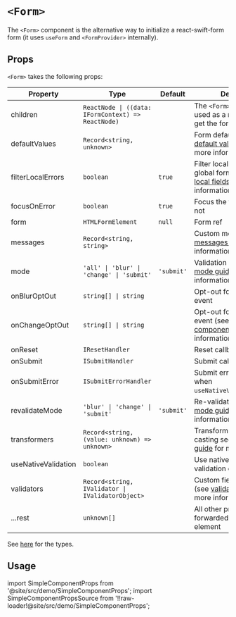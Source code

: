 # `<Form>`

The `<Form>` component is the alternative way to initialize a react-swift-form form (it uses `useForm` and `<FormProvider>` internally).

## Props

`<Form>` takes the following props:

| Property            | Type                                               | Default    | Description                                                                                                                                                            |
| ------------------- | -------------------------------------------------- | ---------- | ---------------------------------------------------------------------------------------------------------------------------------------------------------------------- |
| children            | `ReactNode \| ((data: IFormContext) => ReactNode)` |            | The `<Form>` children. Can be used as a render props to get the form context                                                                                           |
| defaultValues       | `Record<string, unknown>`                          |            | Form default values (see [default values guide](/docs/guides/type-casting-and-default-values#default-values) for more information)                                     |
| filterLocalErrors   | `boolean`                                          | `true`     | Filter local errors from the global form errors (see [local fields guide](/docs/guides/local-fields) for more information)                                             |
| focusOnError        | `boolean`                                          | `true`     | Focus the first field error or not                                                                                                                                     |
| form                | `HTMLFormElement`                                  | `null`     | Form ref                                                                                                                                                               |
| messages            | `Record<string, string>`                           |            | Custom messages (see [messages guide](/docs/guides/messages-and-i18n) for more information)                                                                            |
| mode                | `'all' \| 'blur' \| 'change' \| 'submit'`          | `'submit'` | Validation strategy (see [mode guide](/docs/guides/modes) for more information)                                                                                        |
| onBlurOptOut        | `string[] \| string`                               |            | Opt-out for native `onBlur` event                                                                                                                                      |
| onChangeOptOut      | `string[] \| string`                               |            | Opt-out for native `onChange` event (see [controlled components guide](/docs/guides/controlled-components#validators-and-onchange-event-opt-out) for more information) |
| onReset             | `IResetHandler`                                    |            | Reset callback                                                                                                                                                         |
| onSubmit            | `ISubmitHandler`                                   |            | Submit callback                                                                                                                                                        |
| onSubmitError       | `ISubmitErrorHandler`                              |            | Submit error callback (only when `useNativeValidation=false`)                                                                                                          |
| revalidateMode      | `'blur' \| 'change' \| 'submit'`                   | `'submit'` | Re-validation strategy (see [mode guide](/docs/guides/modes) for more information)                                                                                     |
| transformers        | `Record<string, (value: unknown) => unknown>`      |            | Transformers for type casting see [type casting guide](/docs/guides/type-casting-and-default-values) for more information)                                             |
| useNativeValidation | `boolean`                                          |            | Use native browser validation or use error state                                                                                                                       |
| validators          | `Record<string, IValidator \| IValidatorObject>`   |            | Custom field validators (see [validation guide](/docs/guides/validation) for more information)                                                                         |
| ...rest             | `unknown[]`                                        |            | All other props are forwarded to the `<form>` element                                                                                                                  |

See [here](/docs/api/types) for the types.

## Usage

import SimpleComponentProps from '@site/src/demo/SimpleComponentProps';
import SimpleComponentPropsSource from '!!raw-loader!@site/src/demo/SimpleComponentProps';

<Demo Component={SimpleComponentProps} code={SimpleComponentPropsSource} metastring="{11,19}" withModes withRevalidateModes withUseNativeValidation/>
